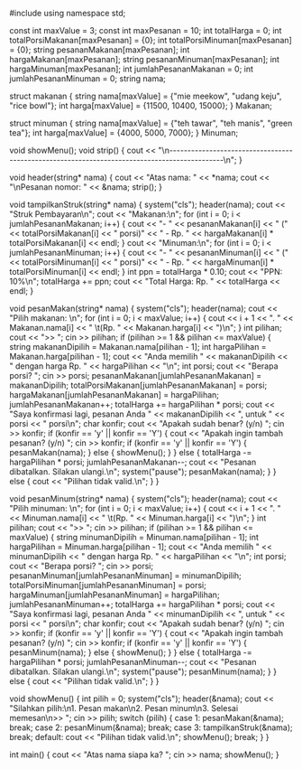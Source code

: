 #include <iostream>
using namespace std;

const int maxValue = 3;
const int maxPesanan = 10;
int totalHarga = 0;
int totalPorsiMakanan[maxPesanan] = {0};
int totalPorsiMinuman[maxPesanan] = {0};
string pesananMakanan[maxPesanan];
int hargaMakanan[maxPesanan];
string pesananMinuman[maxPesanan];
int hargaMinuman[maxPesanan];
int jumlahPesananMakanan = 0;
int jumlahPesananMinuman = 0;
string nama;

struct makanan {
    string nama[maxValue] = {"mie meekow", "udang keju", "rice bowl"};
    int harga[maxValue] = {11500, 10400, 15000};
} Makanan;

struct minuman {
    string nama[maxValue] = {"teh tawar", "teh manis", "green tea"};
    int harga[maxValue] = {4000, 5000, 7000};
} Minuman;

void showMenu();
void strip() {
    cout << "\n---------------------------------------------------------------------------------------------\n";
}

void header(string* nama) {
    cout << "Atas nama: " << *nama;
    cout << "\nPesanan nomor: " << &nama;
    strip();
}

void tampilkanStruk(string* nama) {
    system("cls");
    header(nama);
    cout << "Struk Pembayaran\n";
    cout << "Makanan:\n";
    for (int i = 0; i < jumlahPesananMakanan; i++) {
        cout << "- " << pesananMakanan[i] << " (" << totalPorsiMakanan[i] << " porsi)" << " - Rp. " << hargaMakanan[i] * totalPorsiMakanan[i] << endl;
    }
    cout << "Minuman:\n";
    for (int i = 0; i < jumlahPesananMinuman; i++) {
        cout << "- " << pesananMinuman[i] << " (" << totalPorsiMinuman[i] << " porsi)" << " - Rp. " << hargaMinuman[i] * totalPorsiMinuman[i] << endl;
    }
    int ppn = totalHarga * 0.10;
    cout << "PPN: 10%\n";
    totalHarga += ppn;
    cout << "Total Harga: Rp. " << totalHarga << endl;
}

void pesanMakan(string* nama) {
    system("cls");
    header(nama);
    cout << "Pilih makanan: \n";
    for (int i = 0; i < maxValue; i++) {
        cout << i + 1 << ". " << Makanan.nama[i] << " \t(Rp. " << Makanan.harga[i] << ")\n";
    }
    int pilihan;
    cout << ">> "; cin >> pilihan;
    if (pilihan >= 1 && pilihan <= maxValue) {
        string makananDipilih = Makanan.nama[pilihan - 1];
        int hargaPilihan = Makanan.harga[pilihan - 1];
        cout << "Anda memilih " << makananDipilih << " dengan harga Rp. " << hargaPilihan << "\n";
        int porsi;
        cout << "Berapa porsi? "; cin >> porsi;
        pesananMakanan[jumlahPesananMakanan] = makananDipilih;
        totalPorsiMakanan[jumlahPesananMakanan] = porsi;
        hargaMakanan[jumlahPesananMakanan] = hargaPilihan;
        jumlahPesananMakanan++;
        totalHarga += hargaPilihan * porsi;
        cout << "Saya konfirmasi lagi, pesanan Anda " << makananDipilih << ", untuk " << porsi << " porsi\n";
        char konfir;
        cout << "Apakah sudah benar? (y/n) "; cin >> konfir;
        if (konfir == 'y' || konfir == 'Y') {
            cout << "Apakah ingin tambah pesanan? (y/n) "; cin >> konfir;
            if (konfir == 'y' || konfir == 'Y') {
                pesanMakan(nama);
            } else {
                showMenu();
            }
        } else {
            totalHarga -= hargaPilihan * porsi;
            jumlahPesananMakanan--;
            cout << "Pesanan dibatalkan. Silakan ulangi.\n";
            system("pause");
            pesanMakan(nama);
        }
    } else {
        cout << "Pilihan tidak valid.\n";
    }
}

void pesanMinum(string* nama) {
    system("cls");
    header(nama);
    cout << "Pilih minuman: \n";
    for (int i = 0; i < maxValue; i++) {
        cout << i + 1 << ". " << Minuman.nama[i] << " \t(Rp. " << Minuman.harga[i] << ")\n";
    }
    int pilihan;
    cout << ">> "; cin >> pilihan;
    if (pilihan >= 1 && pilihan <= maxValue) {
        string minumanDipilih = Minuman.nama[pilihan - 1];
        int hargaPilihan = Minuman.harga[pilihan - 1];
        cout << "Anda memilih " << minumanDipilih << " dengan harga Rp. " << hargaPilihan << "\n";
        int porsi;
        cout << "Berapa porsi? "; cin >> porsi;
        pesananMinuman[jumlahPesananMinuman] = minumanDipilih;
        totalPorsiMinuman[jumlahPesananMinuman] = porsi;
        hargaMinuman[jumlahPesananMinuman] = hargaPilihan;
        jumlahPesananMinuman++;
        totalHarga += hargaPilihan * porsi;
        cout << "Saya konfirmasi lagi, pesanan Anda " << minumanDipilih << ", untuk " << porsi << " porsi\n";
        char konfir;
        cout << "Apakah sudah benar? (y/n) "; cin >> konfir;
        if (konfir == 'y' || konfir == 'Y') {
            cout << "Apakah ingin tambah pesanan? (y/n) "; cin >> konfir;
            if (konfir == 'y' || konfir == 'Y') {
                pesanMinum(nama);
            } else {
                showMenu();
            }
        } else {
            totalHarga -= hargaPilihan * porsi;
            jumlahPesananMinuman--;
            cout << "Pesanan dibatalkan. Silakan ulangi.\n";
            system("pause");
            pesanMinum(nama);
        }
    } else {
        cout << "Pilihan tidak valid.\n";
    }
}

void showMenu() {
    int pilih = 0;
    system("cls");
    header(&nama);
    cout << "Silahkan pilih:\n1. Pesan makan\n2. Pesan minum\n3. Selesai memesan\n>> "; cin >> pilih;
    switch (pilih) {
        case 1: pesanMakan(&nama); break;
        case 2: pesanMinum(&nama); break;
        case 3: tampilkanStruk(&nama); break;
        default: cout << "Pilihan tidak valid.\n"; showMenu(); break;
    }
}

int main() {
    cout << "Atas nama siapa ka? "; cin >> nama;
    showMenu();
}

